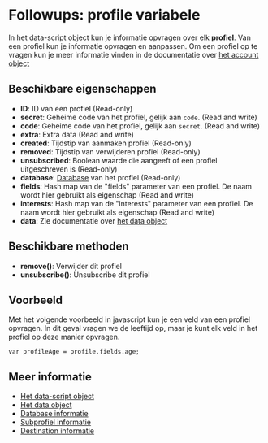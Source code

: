 # Followups: profile variabele

In het data-script object kun je informatie opvragen over elk **profiel**.
Van een profiel kun je informatie opvragen en aanpassen. Om een profiel op 
te vragen kun je meer informatie vinden in de documentatie over [het account object](./followups-scripting-copernica)

## Beschikbare eigenschappen

* **ID**: ID van een profiel (Read-only)
* **secret**: Geheime code van het profiel, gelijk aan `code`. (Read and write)
* **code**: Geheime code van het profiel, gelijk aan `secret`. (Read and write)
* **extra**: Extra data (Read and write)
* **created**: Tijdstip van aanmaken profiel (Read-only)
* **removed**: Tijdstip van verwijderen profiel (Read-only)
* **unsubscribed**: Boolean waarde die aangeeft of een profiel uitgeschreven is (Read-only)
* **database**: [Database](./followups-scripting-database) van het profiel (Read-only)
* **fields**: Hash map van de "fields" parameter van een profiel. De naam wordt hier gebruikt als eigenschap (Read and write)
* **interests**: Hash map van de "interests" parameter van een profiel. De naam wordt hier gebruikt als eigenschap (Read and write)
* **data**: Zie documentatie over [het data object](./followups-scripting-data)

## Beschikbare methoden
* **remove()**: Verwijder dit profiel
* **unsubscribe()**: Unsubscribe dit profiel

## Voorbeeld

Met het volgende voorbeeld in javascript kun je een veld van een profiel 
opvragen. In dit geval vragen we de leeftijd op, maar je kunt elk veld in 
het profiel op deze manier opvragen.

    var profileAge = profile.fields.age;

## Meer informatie

* [Het data-script object](./followups-scripting)
* [Het data object](./followups-scripting-data)
* [Database informatie](./followups-scripting-database)
* [Subprofiel informatie](./followups-scripting-subprofile)
* [Destination informatie](./followups-scripting-destination)
